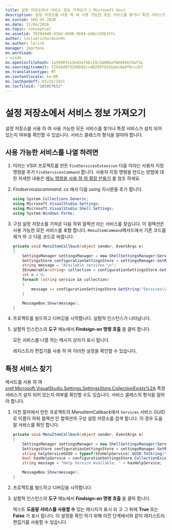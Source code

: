 ```yaml
---
title: 설정 저장소에서 서비스 정보 가져오기 | Microsoft Docs
description: 설정 저장소를 사용 하 여 사용 가능한 모든 서비스를 찾거나 특정 서비스가 설치 되어 있는지 여부를 확인 하는 방법을 알아봅니다.
ms.custom: SEO-VS-2020
ms.date: 11/04/2016
ms.topic: conceptual
ms.assetid: 7028d440-d16d-4b08-9b94-eb8cc93b25fc
author: leslierichardson95
ms.author: lerich
manager: jmartens
ms.workload:
- vssdk
ms.openlocfilehash: 1a39987e13ed3af4bc19c3a80baf0049467daf3a
ms.sourcegitcommit: f2916d8fd296b92cc402597d1d1eecda4f6cccbf
ms.translationtype: MT
ms.contentlocale: ko-KR
ms.lasthandoff: 03/25/2021
ms.locfileid: "105057652"
---
```

# <a name="get-service-information-from-the-settings-store"></a>설정 저장소에서 서비스 정보 가져오기
설정 저장소를 사용 하 여 사용 가능한 모든 서비스를 찾거나 특정 서비스가 설치 되어 있는지 여부를 확인할 수 있습니다. 서비스 클래스의 형식을 알아야 합니다.

## <a name="to-list-the-available-services"></a>사용 가능한 서비스를 나열 하려면

1. 이라는 VSIX 프로젝트를 만든 `FindServicesExtension` 다음 이라는 사용자 지정 명령을 추가 `FindServicesCommand` 합니다. 사용자 지정 명령을 만드는 방법에 대 한 자세한 내용은 [메뉴 명령을 사용 하 여 확장 만들기](../extensibility/creating-an-extension-with-a-menu-command.md) 를 참조 하세요.

2. *Findservicescommand. cs* 에서 다음 using 지시문을 추가 합니다.

    ```csharp
    using System.Collections.Generic;
    using Microsoft.VisualStudio.Settings;
    using Microsoft.VisualStudio.Shell.Settings;
    using System.Windows.Forms;
    ```

3. 구성 설정 저장소를 가져온 다음 하위 컬렉션 라는 서비스를 찾습니다. 이 컬렉션은 사용 가능한 모든 서비스를 포함 합니다. `MenuItemCommand`메서드에서 기존 코드를 제거 하 고 다음 코드로 바꿉니다.

    ```csharp
    private void MenuItemCallback(object sender, EventArgs e)
    {
        SettingsManager settingsManager = new ShellSettingsManager(ServiceProvider);
        SettingsStore configurationSettingsStore = settingsManager.GetReadOnlySettingsStore(SettingsScope.Configuration);
        string message = "Available services:\n";
        IEnumerable<string> collection = configurationSettingsStore.GetSubCollectionNames("Services");
        int n = 0;
        foreach (string service in collection)
        {
            message += configurationSettingsStore.GetString("Services\\" + service, "Name", "Unknown") + "\n";
        }

        MessageBox.Show(message);
    }
    ```

4. 프로젝트를 빌드하고 디버깅을 시작합니다. 실험적 인스턴스가 나타납니다.

5. 실험적 인스턴스의 **도구** 메뉴에서 **Findsign-on 명령 호출** 을 클릭 합니다.

     모든 서비스를 나열 하는 메시지 상자가 표시 됩니다.

     레지스트리 편집기를 사용 하 여 이러한 설정을 확인할 수 있습니다.

## <a name="find-a-specific-service"></a>특정 서비스 찾기
 메서드를 사용 하 여 <xref:Microsoft.VisualStudio.Settings.SettingsStore.CollectionExists%2A> 특정 서비스가 설치 되어 있는지 여부를 확인할 수도 있습니다. 서비스 클래스의 형식을 알아야 합니다.

1. 이전 절차에서 만든 프로젝트의 MenuItemCallback에서 `Services` 서비스 GUID로 이름이 하위 컬렉션 인 컬렉션의 구성 설정 저장소를 검색 합니다. 이 경우 도움말 서비스를 확인 합니다.

    ```csharp
    private void MenuItemCallback(object sender, EventArgs e)
    {
        SettingsManager settingsManager = new ShellSettingsManager(ServiceProvider);
        SettingsStore configurationSettingsStore = settingsManager.GetReadOnlySettingsStore(SettingsScope.Configuration);
        string helpServiceGUID = typeof(SVsHelpService).GUID.ToString("B").ToUpper();
        bool hasHelpService = configurationSettingsStore.CollectionExists("Services\\" + helpServiceGUID);
        string message = "Help Service Available: " + hasHelpService;

        MessageBox.Show(message);
    }
    ```

2. 프로젝트를 빌드하고 디버깅을 시작합니다.

3. 실험적 인스턴스의 **도구** 메뉴에서 **Findsign-on 명령 호출** 을 클릭 합니다.

     텍스트 **도움말 서비스를 사용할 수**  있는 메시지가 표시 되 고 그 뒤에 **True** 또는 **False** 가 표시 됩니다. 이 설정을 확인 하기 위해 이전 단계에서와 같이 레지스트리 편집기를 사용할 수 있습니다.
